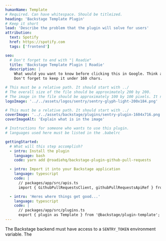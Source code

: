 ```yaml
---
humanName: Template
# Required. Can have whitespace. Should be titleized.
heading: 'Backstage Template Plugin'
# Keep it short
lead: 'Describe the problem that the plugin will solve for users'
attribution:
  text: Spotify
  href: https://spotify.com
  tags: ['frontend']

seo:
  # Don't forget to end with "| Roadie"
  title: 'Backstage Template Plugin | Roadie'
  description: |
    What would you want to know before clicking this in Google. Think about searcher intent.
    Don't forget to keep it under 160 chars.

# This must be a relative path. It should start with ../
# The overall size of the file should be approximately 200 by 200.
# The image in the file should be approximately 100 by 100 pixels. It needs space around it.
logoImage: '../../assets/logos/sentry/sentry-glyph-light-200x184.png'

# This must be a relative path. It should start with ../
coverImage: '../../assets/backstage/plugins/sentry-plugin-1604x716.png'
coverImageAlt: 'Explain what is in the image'

# Instructions for someone who wants to use this plugin.
# languages used here must be listed in the .babelrc

gettingStarted:
  # What will this step accomplish?
  - intro: Install the plugin
    language: bash
    code: yarn add @roadiehq/backstage-plugin-github-pull-requests

  - intro: Import it into your Backstage application
    language: typescript
    code: |
      // packages/app/src/apis.ts
      import { GithubPullRequestsClient, githubPullRequestsApiRef } from '@roadiehq/backstage-plugin-github-pull-requests';

  - intro: 'Heres where things get good...'
    language: typescript
    code: |
      // packages/app/src/plugins.ts
      export { plugin as Template } from '@backstage/plugin-template';
---
```


The Backstage backend must have access to a `SENTRY_TOKEN` environment variable. The
